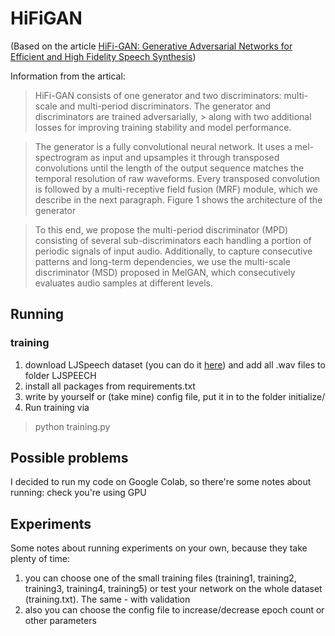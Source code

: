 # HiFiGAN
(Based on the article [HiFi-GAN: Generative Adversarial Networks for Efficient and High Fidelity Speech Synthesis](https://arxiv.org/abs/2010.05646))

Information from the artical:
> HiFi-GAN consists of one generator and two discriminators: multi-scale and multi-period discriminators. The generator and discriminators are trained adversarially, > along with two additional losses for
> improving training stability and model performance.

> The generator is a fully convolutional neural network. It uses a mel-spectrogram as input and
> upsamples it through transposed convolutions until the length of the output sequence matches the
> temporal resolution of raw waveforms. Every transposed convolution is followed by a multi-receptive
> field fusion (MRF) module, which we describe in the next paragraph. Figure 1 shows the architecture
> of the generator

> To this end, we propose the multi-period discriminator (MPD) consisting of several sub-discriminators
> each handling a portion of periodic signals of input audio. Additionally, to capture consecutive patterns
> and long-term dependencies, we use the multi-scale discriminator (MSD) proposed in MelGAN, which consecutively evaluates audio samples at different levels. 


## Running
### training

1) download LJSpeech dataset (you can do it [here](https://keithito.com/LJ-Speech-Dataset/)) and add all .wav files to folder LJSPEECH
2) install all packages from requirements.txt
3) write by yourself or (take mine) config file, put it in to the folder initialize/
4) Run training via
> python training.py

## Possible problems
I decided to run my code on Google Colab, so there're some notes about running: check you're using GPU

## Experiments
Some notes about running experiments on your own, because they take plenty of time:
1) you can choose one of the small training files (training1, training2, training3, training4, training5) or test your network on the whole dataset (training.txt). The same - with validation
2) also you can choose the config file to increase/decrease epoch count or other parameters


